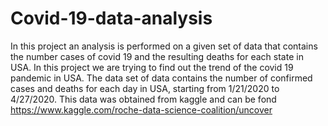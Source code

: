 # Covid-19-data-analysis
In this project an analysis is performed on a given set of data that contains the number cases of covid 19 and the resulting deaths for each state in USA.  In this project we are trying to find out the trend of the covid 19 pandemic in USA.  The data set of data contains the number of confirmed cases and deaths for each day in USA, starting from 1/21/2020 to 4/27/2020. This data was obtained from kaggle and can be fond https://www.kaggle.com/roche-data-science-coalition/uncover

